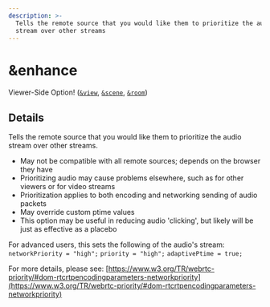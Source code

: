 ```yaml
---
description: >-
  Tells the remote source that you would like them to prioritize the audio
  stream over other streams
---
```


# \&enhance

Viewer-Side Option! ([`&view`](view.md), [`&scene`](scene.md), [`&room`](../../general-settings/room.md))

## Details

Tells the remote source that you would like them to prioritize the audio stream over other streams.

* May not be compatible with all remote sources; depends on the browser they have
* Prioritizing audio may cause problems elsewhere, such as for other viewers or for video streams
* Prioritization applies to both encoding and networking sending of audio packets
* May override custom ptime values
* This option may be useful in reducing audio 'clicking', but likely will be just as effective as a placebo

For advanced users, this sets the following of the audio's stream: `networkPriority = "high";` `priority = "high";` `adaptivePtime = true;`

For more details, please see: [https://www.w3.org/TR/webrtc-priority/#dom-rtcrtpencodingparameters-networkpriority](https://www.w3.org/TR/webrtc-priority/#dom-rtcrtpencodingparameters-networkpriority)

